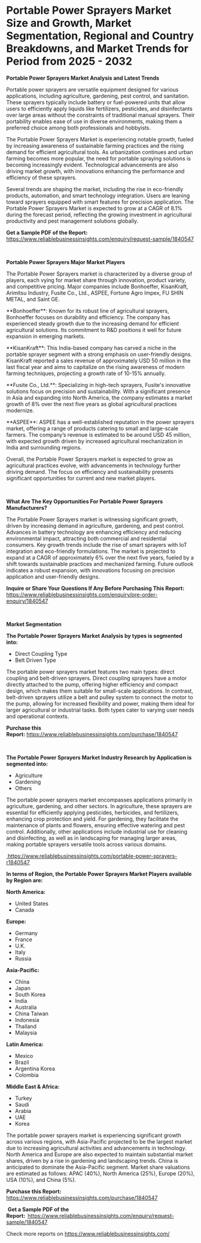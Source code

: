 <p><h1>Portable Power Sprayers Market Size and Growth, Market Segmentation, Regional and Country Breakdowns, and Market Trends for Period from 2025 -  2032</h1></p><p><strong>Portable Power Sprayers Market Analysis and Latest Trends</strong></p>
<p><p>Portable power sprayers are versatile equipment designed for various applications, including agriculture, gardening, pest control, and sanitation. These sprayers typically include battery or fuel-powered units that allow users to efficiently apply liquids like fertilizers, pesticides, and disinfectants over large areas without the constraints of traditional manual sprayers. Their portability enables ease of use in diverse environments, making them a preferred choice among both professionals and hobbyists.</p><p>The Portable Power Sprayers Market is experiencing notable growth, fueled by increasing awareness of sustainable farming practices and the rising demand for efficient agricultural tools. As urbanization continues and urban farming becomes more popular, the need for portable spraying solutions is becoming increasingly evident. Technological advancements are also driving market growth, with innovations enhancing the performance and efficiency of these sprayers.</p><p>Several trends are shaping the market, including the rise in eco-friendly products, automation, and smart technology integration. Users are leaning toward sprayers equipped with smart features for precision application. The Portable Power Sprayers Market is expected to grow at a CAGR of 8.1% during the forecast period, reflecting the growing investment in agricultural productivity and pest management solutions globally.</p></p>
<p><strong>Get a Sample PDF of the Report:&nbsp;</strong> <a href="https://www.reliablebusinessinsights.com/enquiry/request-sample/1840547?utm_campaign=2397&utm_medium=2&utm_source=Github&utm_content=ia&utm_term=22022025&utm_id=portable-power-sprayers">https://www.reliablebusinessinsights.com/enquiry/request-sample/1840547</a></p>
<p>&nbsp;</p>
<p><strong>Portable Power Sprayers Major Market Players</strong></p>
<p><p>The Portable Power Sprayers market is characterized by a diverse group of players, each vying for market share through innovation, product variety, and competitive pricing. Major companies include Bonhoeffer, KisanKraft, Arimitsu Industry, Fusite Co., Ltd., ASPEE, Fortune Agro Impex, FU SHIN METAL, and Saint GE.</p><p>**Bonhoeffer**: Known for its robust line of agricultural sprayers, Bonhoeffer focuses on durability and efficiency. The company has experienced steady growth due to the increasing demand for efficient agricultural solutions. Its commitment to R&D positions it well for future expansion in emerging markets.</p><p>**KisanKraft**: This India-based company has carved a niche in the portable sprayer segment with a strong emphasis on user-friendly designs. KisanKraft reported a sales revenue of approximately USD 50 million in the last fiscal year and aims to capitalize on the rising awareness of modern farming techniques, projecting a growth rate of 10-15% annually.</p><p>**Fusite Co., Ltd.**: Specializing in high-tech sprayers, Fusite's innovative solutions focus on precision and sustainability. With a significant presence in Asia and expanding into North America, the company estimates a market growth of 8% over the next five years as global agricultural practices modernize.</p><p>**ASPEE**: ASPEE has a well-established reputation in the power sprayers market, offering a range of products catering to small and large-scale farmers. The company’s revenue is estimated to be around USD 45 million, with expected growth driven by increased agricultural mechanization in India and surrounding regions.</p><p>Overall, the Portable Power Sprayers market is expected to grow as agricultural practices evolve, with advancements in technology further driving demand. The focus on efficiency and sustainability presents significant opportunities for current and new market players.</p></p>
<p>&nbsp;</p>
<p><strong>What Are The Key Opportunities For Portable Power Sprayers Manufacturers?</strong></p>
<p><p>The Portable Power Sprayers market is witnessing significant growth, driven by increasing demand in agriculture, gardening, and pest control. Advances in battery technology are enhancing efficiency and reducing environmental impact, attracting both commercial and residential consumers. Key growth trends include the rise of smart sprayers with IoT integration and eco-friendly formulations. The market is projected to expand at a CAGR of approximately 6% over the next five years, fueled by a shift towards sustainable practices and mechanized farming. Future outlook indicates a robust expansion, with innovations focusing on precision application and user-friendly designs.</p></p>
<p><strong>Inquire or Share Your Questions If Any Before Purchasing This Report:</strong> <a href="https://www.reliablebusinessinsights.com/enquiry/pre-order-enquiry/1840547?utm_campaign=2397&utm_medium=2&utm_source=Github&utm_content=ia&utm_term=22022025&utm_id=portable-power-sprayers">https://www.reliablebusinessinsights.com/enquiry/pre-order-enquiry/1840547</a></p>
<p>&nbsp;</p>
<p><strong>Market Segmentation</strong></p>
<p><strong>The Portable Power Sprayers Market Analysis by types is segmented into:</strong></p>
<p><ul><li>Direct Coupling Type</li><li>Belt Driven Type</li></ul></p>
<p><p>The portable power sprayers market features two main types: direct coupling and belt-driven sprayers. Direct coupling sprayers have a motor directly attached to the pump, offering higher efficiency and compact design, which makes them suitable for small-scale applications. In contrast, belt-driven sprayers utilize a belt and pulley system to connect the motor to the pump, allowing for increased flexibility and power, making them ideal for larger agricultural or industrial tasks. Both types cater to varying user needs and operational contexts.</p></p>
<p><strong>Purchase this Report:&nbsp;</strong><a href="https://www.reliablebusinessinsights.com/purchase/1840547?utm_campaign=2397&utm_medium=2&utm_source=Github&utm_content=ia&utm_term=22022025&utm_id=portable-power-sprayers">https://www.reliablebusinessinsights.com/purchase/1840547</a></p>
<p>&nbsp;</p>
<p><strong>The Portable Power Sprayers Market Industry Research by Application is segmented into:</strong></p>
<p><ul><li>Agriculture</li><li>Gardening</li><li>Others</li></ul></p>
<p><p>The portable power sprayers market encompasses applications primarily in agriculture, gardening, and other sectors. In agriculture, these sprayers are essential for efficiently applying pesticides, herbicides, and fertilizers, enhancing crop protection and yield. For gardening, they facilitate the maintenance of plants and flowers, ensuring effective watering and pest control. Additionally, other applications include industrial use for cleaning and disinfecting, as well as in landscaping for managing larger areas, making portable sprayers versatile tools across various domains.</p></p>
<p><a href="https://www.reliablebusinessinsights.com/portable-power-sprayers-r1840547?utm_campaign=2397&utm_medium=2&utm_source=Github&utm_content=ia&utm_term=22022025&utm_id=portable-power-sprayers">&nbsp;https://www.reliablebusinessinsights.com/portable-power-sprayers-r1840547</a></p>
<p><strong>In terms of Region, the Portable Power Sprayers Market Players available by Region are:</strong></p>
<p>
    <p> <strong> North America: </strong>
        <ul>
            <li>United States</li>
            <li>Canada</li>
        </ul>
        </p> 
    <p> <strong> Europe: </strong>
        <ul>
            <li>Germany</li>
            <li>France</li>
            <li>U.K.</li>
            <li>Italy</li>
            <li>Russia</li>
        </ul>
        </p> 
    <p> <strong> Asia-Pacific: </strong>
        <ul>
            <li>China</li>
            <li>Japan</li>
            <li>South Korea</li>
            <li>India</li>
            <li>Australia</li>
            <li>China Taiwan</li>
            <li>Indonesia</li>
            <li>Thailand</li>
            <li>Malaysia</li>
        </ul>
        </p> 
    <p> <strong> Latin America: </strong>
        <ul>
            <li>Mexico</li>
            <li>Brazil</li>
            <li>Argentina Korea</li>
            <li>Colombia</li>
        </ul>
        </p> 
    <p> <strong> Middle East & Africa: </strong>
        <ul>
            <li>Turkey</li>
            <li>Saudi</li>
            <li>Arabia</li>
            <li>UAE</li>
            <li>Korea</li>
        </ul>
    </p>
    </p>
<p><p>The portable power sprayers market is experiencing significant growth across various regions, with Asia-Pacific projected to be the largest market due to increasing agricultural activities and advancements in technology. North America and Europe are also expected to maintain substantial market shares, driven by a rise in gardening and landscaping trends. China is anticipated to dominate the Asia-Pacific segment. Market share valuations are estimated as follows: APAC (40%), North America (25%), Europe (20%), USA (10%), and China (5%).</p></p>
<p><strong>Purchase this Report: </strong><a href="https://www.reliablebusinessinsights.com/purchase/1840547?utm_campaign=2397&utm_medium=2&utm_source=Github&utm_content=ia&utm_term=22022025&utm_id=portable-power-sprayers">https://www.reliablebusinessinsights.com/purchase/1840547</a></p>
<p>&nbsp;<strong>Get a Sample PDF of the Report:&nbsp;&nbsp;</strong><a href="https://www.reliablebusinessinsights.com/enquiry/request-sample/1840547?utm_campaign=2397&utm_medium=2&utm_source=Github&utm_content=ia&utm_term=22022025&utm_id=portable-power-sprayers">https://www.reliablebusinessinsights.com/enquiry/request-sample/1840547</a></p>
<p><strong></strong></p>
<p>Check more reports on <a href="https://www.reliablebusinessinsights.com/?utm_campaign=2397&utm_medium=2&utm_source=Github&utm_content=ia&utm_term=22022025&utm_id=portable-power-sprayers">https://www.reliablebusinessinsights.com/</a></p>